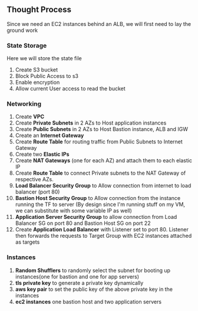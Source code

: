 ## Thought Process

Since we need an EC2 instances behind an ALB, we will first need to lay the ground work

### State Storage
Here we will store the state file
1. Create S3 bucket
2. Block Public Access to s3
3. Enable encryption
4.  Allow current User access to read the bucket

### Networking
1. Create **VPC**
2. Create **Private Subnets** in 2 AZs to Host application instances
3. Create **Public Subnets** in 2 AZs to Host Bastion instance, ALB and IGW
4. Create an **Internet Gateway**
5. Create **Route Table** for routing traffic from Public Subnets to Internet Gateway
6. Create two **Elastic IPs**
7. Create **NAT Gateways** (one for each AZ) and attach them to each elastic IP
8. Create **Route Table** to connect Private subnets to the NAT Gateway of respective AZs. 
9. **Load Balancer Security Group** to Allow connection from internet to load balancer (port 80)
10. **Bastion Host Security Group** to Allow connection from the instance running the TF to server (By design since I'm running stuff on my VM, we can substitute with some variable IP as well)
11. **Application Server Security Group** to allow connection from Load Balancer SG on port 80 and Bastion Host SG on port 22
12. Create **Application Load Balancer** with Listener set to port 80. Listener then forwards the requests to Target Group with EC2 instances attached as targets

### Instances
1. **Random Shufflers** to randomly select the subnet for booting up instances(one for bastion and one for app servers)
2. **tls private key** to generate a private key dynamically
3. **aws key pair** to set the public key of the above private key in the instances
4. **ec2 instances** one bastion host and two application servers
